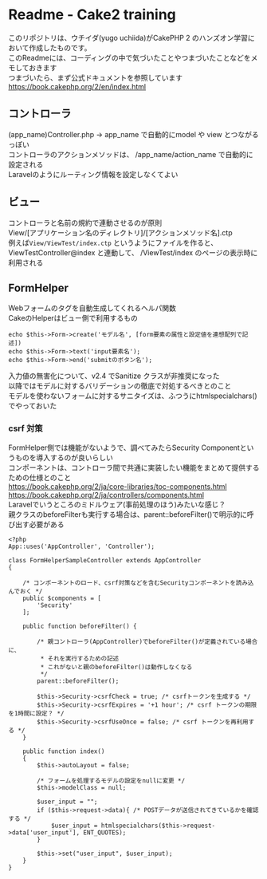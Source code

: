 # Readme - Cake2 training
このリポジトリは、ウチイダ(yugo uchiida)がCakePHP 2 のハンズオン学習において作成したものです。  
このReadmeには、コーディングの中で気づいたことやつまづいたことなどをメモしておきます  
つまづいたら、まず公式ドキュメントを参照しています
https://book.cakephp.org/2/en/index.html

## コントローラ
(app_name)Controller.php -> app_name で自動的にmodel や view とつながるっぽい  
コントローラのアクションメソッドは、 /app_name/action_name で自動的に設定される  
Laravelのようにルーティング情報を設定しなくてよい

## ビュー
コントローラと名前の規約で連動させるのが原則  
View/[アプリケーション名のディレクトリ]/[アクションメソッド名].ctp  
例えば`View/ViewTest/index.ctp` というようにファイルを作ると、  
ViewTestController@index と連動して、 /ViewTest/index のページの表示時に利用される  

## FormHelper
Webフォームのタグを自動生成してくれるヘルパ関数  
CakeのHelperはビュー側で利用するもの
```
echo $this->Form->create('モデル名', [form要素の属性と設定値を連想配列で記述])
echo $this->Form->text('input要素名');
echo $this->Form->end('submitのボタン名');
```

入力値の無害化について、v2.4 でSanitize クラスが非推奨になった  
以降ではモデルに対するバリデーションの徹底で対処するべきとのこと  
モデルを使わないフォームに対するサニタイズは、ふつうにhtmlspecialchars()でやっておいた

### csrf 対策
FormHelper側では機能がないようで、調べてみたらSecurity Componentというものを導入するのが良いらしい  
コンポーネントは、コントローラ間で共通に実装したい機能をまとめて提供するための仕様とのこと  
https://book.cakephp.org/2/ja/core-libraries/toc-components.html  
https://book.cakephp.org/2/ja/controllers/components.html  
Laravelでいうところのミドルウェア(事前処理のほう)みたいな感じ？  
親クラスのbeforeFilterも実行する場合は、parent::beforeFilter()で明示的に呼び出す必要がある
```
<?php
App::uses('AppController', 'Controller');

class FormHelperSampleController extends AppController
{

    /* コンポーネントのロード、csrf対策などを含むSecurityコンポーネントを読み込んでおく */
    public $components = [
        'Security'
    ];

    public function beforeFilter() {

        /* 親コントローラ(AppController)でbeforeFilter()が定義されている場合に、
         * それを実行するための記述
         * これがないと親のbeforeFilter()は動作しなくなる
         */
        parent::beforeFilter();

        $this->Security->csrfCheck = true; /* csrfトークンを生成する */
        $this->Security->csrfExpires = '+1 hour'; /* csrf トークンの期限を1時間に設定？ */
        $this->Security->csrfUseOnce = false; /* csrf トークンを再利用する */
    }

    public function index()
    {    
        $this->autoLayout = false;

        /* フォームを処理するモデルの設定をnullに変更 */
        $this->modelClass = null;

        $user_input = "";
        if ($this->request->data){ /* POSTデータが送信されてきているかを確認する */
            $user_input = htmlspecialchars($this->request->data['user_input'], ENT_QUOTES);
        }

        $this->set("user_input", $user_input);
    }
}

```
